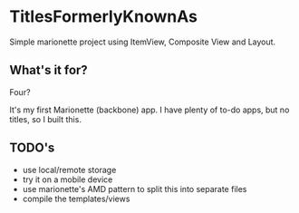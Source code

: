 TitlesFormerlyKnownAs
=====================

Simple marionette project using ItemView, Composite View and Layout.

## What's it for?

Four?

It's my first Marionette (backbone) app. I have plenty of to-do apps, but no titles, so I built this.

## TODO's

* use local/remote storage
* try it on a mobile device
* use marionette's AMD pattern to split this into separate files
* compile the templates/views

